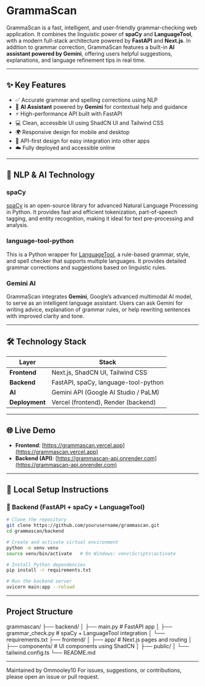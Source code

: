 # GrammaScan

GrammaScan is a fast, intelligent, and user-friendly grammar-checking web application. It combines the linguistic power of **spaCy** and **LanguageTool**, with a modern full-stack architecture powered by **FastAPI** and **Next.js**. In addition to grammar correction, GrammaScan features a built-in **AI assistant powered by Gemini**, offering users helpful suggestions, explanations, and language refinement tips in real time.

---

## ✨ Key Features

- ✅ Accurate grammar and spelling corrections using NLP
- 🧠 **AI Assistant** powered by **Gemini** for contextual help and guidance
- ⚡ High-performance API built with FastAPI
- 💻 Clean, accessible UI using ShadCN UI and Tailwind CSS
- 🌍 Responsive design for mobile and desktop
- 🔌 API-first design for easy integration into other apps
- ☁️ Fully deployed and accessible online

---

## 🧠 NLP & AI Technology

### spaCy
[spaCy](https://spacy.io/) is an open-source library for advanced Natural Language Processing in Python. It provides fast and efficient tokenization, part-of-speech tagging, and entity recognition, making it ideal for text pre-processing and analysis.

### language-tool-python
This is a Python wrapper for [LanguageTool](https://languagetool.org/), a rule-based grammar, style, and spell checker that supports multiple languages. It provides detailed grammar corrections and suggestions based on linguistic rules.

### Gemini AI
GrammaScan integrates **Gemini**, Google’s advanced multimodal AI model, to serve as an intelligent language assistant. Users can ask Gemini for writing advice, explanation of grammar rules, or help rewriting sentences with improved clarity and tone.

---

## 🛠 Technology Stack

| Layer       | Stack                                      |
|-------------|--------------------------------------------|
| **Frontend**| Next.js, ShadCN UI, Tailwind CSS           |
| **Backend** | FastAPI, spaCy, language-tool-python       |
| **AI**      | Gemini API (Google AI Studio / PaLM)       |
| **Deployment** | Vercel (frontend), Render (backend)     |

---

## 🌐 Live Demo

- **Frontend**: [https://grammascan.vercel.app](https://grammascan.vercel.app)  
- **Backend (API)**: [https://grammascan-api.onrender.com](https://grammascan-api.onrender.com)

---

## 🚀 Local Setup Instructions

### 🔹 Backend (FastAPI + spaCy + LanguageTool)

```bash
# Clone the repository
git clone https://github.com/yourusername/grammascan.git
cd grammascan/backend

# Create and activate virtual environment
python -m venv venv
source venv/bin/activate   # On Windows: venv\Scripts\activate

# Install Python dependencies
pip install -r requirements.txt

# Run the backend server
uvicorn main:app --reload
```

---

## Project Structure

grammascan/
├── backend/
│   ├── main.py               # FastAPI app
│   ├── grammar_check.py      # spaCy + LanguageTool integration
│   └── requirements.txt
├── frontend/
│   ├── app/                  # Next.js pages and routing
│   ├── components/           # UI components using ShadCN
│   ├── public/
│   └── tailwind.config.ts
└── README.md

---

Maintained by Ommooley10
For issues, suggestions, or contributions, please open an issue or pull request.
